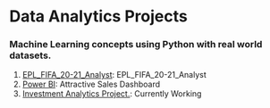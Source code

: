 
# Data Analytics Projects

### Machine Learning concepts using Python with real world datasets.

1. [EPL_FIFA_20-21_Analyst](https://github.com/ShaileshVadgama/Projects/blob/main/EPL_FIFA_20-21_Analyst-2.ipynb): EPL_FIFA_20-21_Analyst
2. [Power BI](https://github.com/ShaileshVadgama/Projects/blob/main/Sales%20Dashboard.pbix): Attractive Sales Dashboard
3. [Investment Analytics Project.](https://github.com/ShaileshVadgama/Projects/blob/main/Investment%20Analytics%20Project.R): Currently Working

